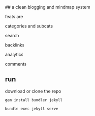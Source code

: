 ## a clean blogging and mindmap system 

feats are 

categories and subcats

search 

backlinks 

analytics 

comments 

## run 

download or clone the repo

`gem install bundler jekyll`

`bundle exec jekyll serve`
